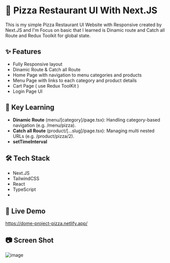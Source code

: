 # 🍕 Pizza Restaurant UI With Next.JS
 This is my simple Pizza Restaurant UI Website with Responsive created by Next.JS
 and I'm Focus on basic that I learned is Dinamic route and Catch all Route and Redux Toolkit for global state. 

## ✨ Features
 - Fully Responsive layout
 - Dinamic Route & Catch all Route
 - Home Page with navigation to menu categories and products
 - Menu Page with links to each category and product details
 - Cart Page ( use Redux ToolKit )
 - Login Page UI

## 🔑 Key Learning
- **Dinamic Route** (menu/[category]/page.tsx): Handling category-based navigation (e.g. /menu/pizza).
- **Catch all Route** (product/[...slug]/page.tsx): Managing multi nested URLs (e.g. /product/pizza/2).
- **setTimeInterval**

## 🛠 Tech Stack
- Next.JS
- TailwindCSS
- React
- TypeScript
- 
## 🎯 Live Demo
https://dome-project-pizza.netlify.app/

## 📷 Screen Shot
![image](https://github.com/user-attachments/assets/720df728-9e53-4394-bf72-03669689b657)
